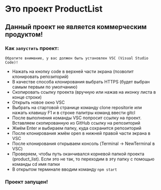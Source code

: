 # Это проект ProductList
## Данный проект не является коммерческим продуктом!

### Как `запустить` проект:
`Обратите внимание, у вас должен быть установлен VSC (Visual Studio Code)!`
* Нажать на кнопку code в верхней части экрана (позволит клонировать репозиторий)
* В качестве способа клонирования выбрать HTTPS (будет выбран самым первым по умолчанию)
* Скопировать ссылку проекта (вручную или нажав на иконку листа в конце строки)
* Открыть новое окно VSC
* Выбрать на стартовой странице команду clone repositorie или нажать клавишу F1 и в строке палитры команд ввести gitcl
* После выполнения команды VSC попросит ссылку на проект. Вставляем скопированную из GitHub ссылку на репозиторий
* Жмём Enter и выбираем папку, куда сохранится репозиторий
* После клонирования жмём open в нижней правой части экрана в VSC
* После клонирования открываем консоль (Terminal -> NewTerminal в VSC) 
* Проверяем, чтобы путь оканчивался корневой папкой проекта (product_list). Если это не так, то переходим в эту папку с помощью команды cd имя папки
* В открытом терминале вводим команду `npm start`
### **Проект запущен!**
